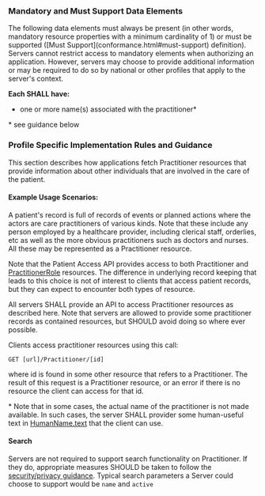 
### Mandatory and Must Support Data Elements

<div class="bg-success" markdown="1">
<!-- Boilerplate -->
The following data elements must always be present (in other words, mandatory resource properties with a minimum cardinality of 1) or must be supported ([Must Support](conformance.html#must-support) definition). Servers cannot restrict access to mandatory elements when authorizing an application. However, servers may choose to provide additional information or may be required to do so by national or other profiles that apply to the server's context.

**Each <Resource Type> SHALL have:**
* one or more name(s) associated with the practitioner*

\* see guidance below
 
<!-- **Applications must also support:**
* a biz
* a baz -->
</div><!-- new-content -->

<!-- (only if present) -->
### Profile Specific Implementation Rules and Guidance

This section describes how applications fetch Practitioner resources that provide information about other individuals that are involved in the care of the patient.

#### Example Usage Scenarios:

A patient's record is full of records of events or planned actions where the actors  are 
care practitioners of various kinds. Note that these include any person employed by a healthcare provider,
including clerical staff, orderlies, etc as well as the more obvious practitioners such as doctors and 
nurses. All these may be represented as a Practitioner resource.

Note that the Patient Access API provides access to both Practitioner and [PractitionerRole](StructureDefinition-ipa-practitionerrole.html) resources.
The difference in underlying record keeping that leads to this choice is not of interest to clients
that access patient records, but they can expect to encounter both types of resource.

All servers SHALL provide an API to access Practitioner resources as described here. 
Note that servers are allowed to provide some practitioner records as contained resources, but 
SHOULD avoid doing so where ever possible. 

Clients access practitioner resources using this call:

```GET [url]/Practitioner/[id]```

where id is found in some other resource that refers to a Practitioner. The result of this request is 
a Practitioner resource, or an error if there is no resource the client can access for that id. 

\* Note that in some cases, the actual name of the practitioner is not made available. In such cases,
the server SHALL provider some human-useful text in [HumanName.text](http://hl7.org/fhir/R4/datatypes-definitions.html#HumanName.text)
that the client can use. 

#### Search

Servers are not required to support search functionality on Practitioner. If they do, appropriate measures SHOULD be taken to follow the [security/privacy guidance](security.html#patient-privacy). Typical search
parameters a Server could choose to support would be ```name``` and ```active```


